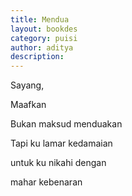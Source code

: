 ```yaml
---
title: Mendua
layout: bookdes
category: puisi
author: aditya
description: 
---
```


Sayang,

Maafkan

Bukan maksud menduakan

Tapi ku lamar kedamaian

untuk ku nikahi dengan

mahar kebenaran